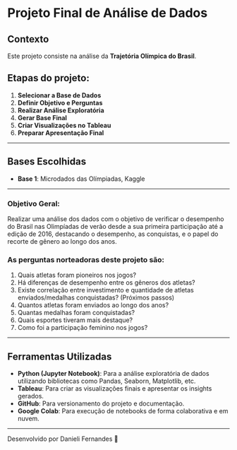 # Projeto Final de Análise de Dados

## Contexto  
Este projeto consiste na análise da **Trajetória Olímpica do Brasil**.  

## Etapas do projeto:
1. **Selecionar a Base de Dados** 
2. **Definir Objetivo e Perguntas**  
3. **Realizar Análise Exploratória**  
4. **Gerar Base Final**  
5. **Criar Visualizações no Tableau**  
6. **Preparar Apresentação Final**  

---

## Bases Escolhidas  
- **Base 1**: Microdados das Olímpiadas, Kaggle

---
 
### Objetivo Geral:
Realizar uma análise dos dados com o objetivo de verificar o desempenho do Brasil nas Olimpíadas de verão desde a sua primeira participação até a edição de 2016, destacando o desempenho, as conquistas, e o papel do recorte de gênero ao longo dos anos.  

### As perguntas norteadoras deste projeto são:   
1. Quais atletas foram pioneiros nos jogos?
2. Há diferenças de desempenho entre os gêneros dos atletas? 
3. Existe correlação entre investimento e quantidade de atletas enviados/medalhas conquistadas? (Próximos passos)  
4. Quantos atletas foram enviados ao longo dos anos?
5. Quantas medalhas foram conquistadas?
6. Quais esportes tiveram mais destaque?
7. Como foi a participação feminino nos jogos?
---

## Ferramentas Utilizadas  
- **Python (Jupyter Notebook)**: Para a análise exploratória de dados utilizando bibliotecas como Pandas, Seaborn, Matplotlib, etc.  
- **Tableau**: Para criar as visualizações finais e apresentar os insights gerados.  
- **GitHub**: Para versionamento do projeto e documentação.  
- **Google Colab**: Para execução de notebooks de forma colaborativa e em nuvem.  
---

Desenvolvido por Danieli Fernandes 💜
